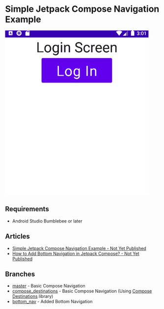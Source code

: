 # Simple Jetpack Compose Navigation Example
![](screenshots/Simple_Jetpack_Compose_Navigation_Example_01.gif)

## Requirements
- Android Studio Bumblebee or later

## Articles
- [Simple Jetpack Compose Navigation Example - Not Yet Published]()
- [How to Add Bottom Navigation in Jetpack Compose? - Not Yet Published]()

## Branches
- [master](https://github.com/vinchamp77/Demo_SimpleNavigationCompose/tree/master) - Basic Compose Navigation
- [compose_destinations](https://github.com/vinchamp77/Demo_SimpleNavigationCompose/tree/compose_destinations) -  Basic Compose Navigation (Using [Compose Destinations](https://github.com/raamcosta/compose-destinations/) library)
- [bottom_nav](https://github.com/vinchamp77/Demo_SimpleNavigationCompose/tree/bottom_nav) - Added Bottom Navigation
